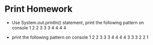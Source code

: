# Print Homework

* Use System.out.println() statement, print the following pattern on console
     1
    2 2
   3 3 3
  4 4 4 4 

* print the following pattern on console
       1
      2 2
     3 3 3
    4 4 4 4
     3 3 3
      2 2
       1


